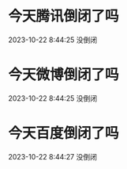 # 今天腾讯倒闭了吗

2023-10-22 8:44:25 没倒闭

# 今天微博倒闭了吗

2023-10-22 8:44:25 没倒闭

# 今天百度倒闭了吗

2023-10-22 8:44:27 没倒闭

